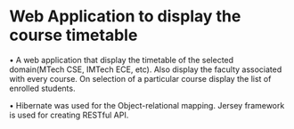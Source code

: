 # Web Application to display the course timetable

• A web application that display the timetable of the selected domain(MTech CSE, IMTech ECE, etc). Also display the faculty associated with every course. On selection of a particular course display the list of enrolled students.

• Hibernate was used for the Object-relational mapping. Jersey framework is used for creating RESTful API.
